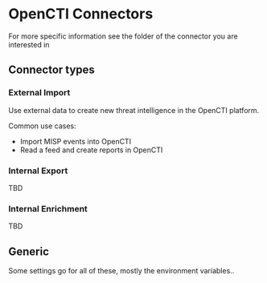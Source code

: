 # OpenCTI Connectors

For more specific information see the folder of the connector you are interested in

## Connector types

### External Import
Use external data to create new threat intelligence in the OpenCTI platform.

Common use cases:

- Import MISP events into OpenCTI
- Read a feed and create reports in OpenCTI

### Internal Export

TBD

### Internal Enrichment

TBD


## Generic

Some settings go for all of these, mostly the environment variables..

<!-- TODO: Insert all environment variables -->